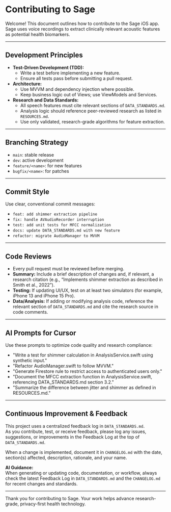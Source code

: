 # Contributing to Sage

Welcome! This document outlines how to contribute to the Sage iOS app. Sage uses voice recordings to extract clinically relevant acoustic features as potential health biomarkers.

---

## Development Principles

- **Test-Driven Development (TDD):**
  - Write a test before implementing a new feature.
  - Ensure all tests pass before submitting a pull request.
- **Architecture:**
  - Use MVVM and dependency injection where possible.
  - Keep business logic out of Views; use ViewModels and Services.
- **Research and Data Standards:**
  - All speech features must cite relevant sections of `DATA_STANDARDS.md`.
  - Analysis logic should reference peer-reviewed research as listed in `RESOURCES.md`.
  - Use only validated, research-grade algorithms for feature extraction.

---

## Branching Strategy

- `main`: stable release
- `dev`: active development
- `feature/<name>`: for new features
- `bugfix/<name>`: for patches

---

## Commit Style

Use clear, conventional commit messages:

- `feat: add shimmer extraction pipeline`
- `fix: handle AVAudioRecorder interruption`
- `test: add unit tests for MFCC normalization`
- `docs: update DATA_STANDARDS.md with new feature`
- `refactor: migrate AudioManager to MVVM`

---

## Code Reviews

- Every pull request must be reviewed before merging.
- **Summary:** Include a brief description of changes and, if relevant, a research citation (e.g., “Implements shimmer extraction as described in Smith et al., 2022”).
- **Testing:** If updating UI/UX, test on at least two simulators (for example, iPhone 13 and iPhone 15 Pro).
- **Data/Analysis:** If adding or modifying analysis code, reference the relevant section of `DATA_STANDARDS.md` and cite the research source in code comments.

---

## AI Prompts for Cursor

Use these prompts to optimize code quality and research compliance:

- "Write a test for shimmer calculation in AnalysisService.swift using synthetic input."
- "Refactor AudioManager.swift to follow MVVM."
- "Generate Firestore rule to restrict access to authenticated users only."
- "Document the MFCC extraction function in AnalysisService.swift, referencing DATA_STANDARDS.md section 3.2."
- "Summarize the difference between jitter and shimmer as defined in RESOURCES.md."

---

## Continuous Improvement & Feedback

This project uses a centralized feedback log in `DATA_STANDARDS.md`.  
As you contribute, test, or receive feedback, please log any issues, suggestions, or improvements in the Feedback Log at the top of `DATA_STANDARDS.md`.

When a change is implemented, document it in `CHANGELOG.md` with the date, section(s) affected, description, rationale, and your name.

**AI Guidance:**  
When generating or updating code, documentation, or workflow, always check the latest Feedback Log in `DATA_STANDARDS.md` and the `CHANGELOG.md` for recent changes and standards.

---

Thank you for contributing to Sage. Your work helps advance research-grade, privacy-first health technology.
